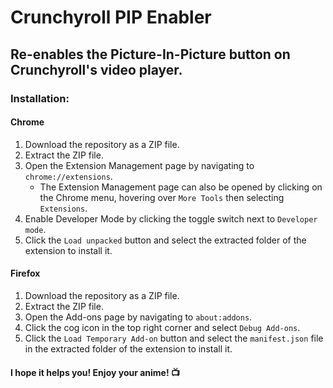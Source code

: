 # Crunchyroll PIP Enabler

## Re-enables the Picture-In-Picture button on Crunchyroll's video player.

### Installation:

#### Chrome

1. Download the repository as a ZIP file.
2. Extract the ZIP file.
3. Open the Extension Management page by navigating to `chrome://extensions`.
   - The Extension Management page can also be opened by clicking on the Chrome menu, hovering over `More Tools` then selecting `Extensions`.
4. Enable Developer Mode by clicking the toggle switch next to `Developer mode`.
5. Click the `Load unpacked` button and select the extracted folder of the extension to install it.

#### Firefox

1. Download the repository as a ZIP file.
2. Extract the ZIP file.
3. Open the Add-ons page by navigating to `about:addons`.
4. Click the cog icon in the top right corner and select `Debug Add-ons`.
5. Click the `Load Temporary Add-on` button and select the `manifest.json` file in the extracted folder of the extension to install it.

#### I hope it helps you! Enjoy your anime! :tv:

